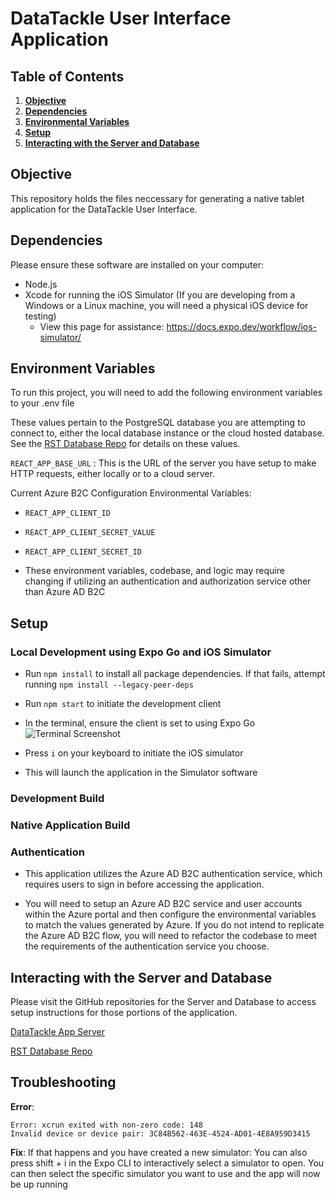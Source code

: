 # DataTackle User Interface Application

## Table of Contents

1.  **[Objective](#objective)**
2.  **[Dependencies](#dependencies)**
3.  **[Environmental Variables](#environment-variables)**
4.  **[Setup](#setup)**
5.  **[Interacting with the Server and Database](#interacting-with-the-server-and-database)**

## Objective
This repository holds the files neccessary for generating a native tablet application for the DataTackle User Interface.

## Dependencies

Please ensure these software are installed on your computer:

- Node.js
- Xcode for running the iOS Simulator (If you are developing from a Windows or a Linux machine, you will need a physical iOS device for testing)
	- View this page for assistance: https://docs.expo.dev/workflow/ios-simulator/

## Environment Variables

To run this project, you will need to add the following environment variables to your .env file

These values pertain to the PostgreSQL database you are attempting to connect to, either the local database instance or the cloud hosted database. See the [RST Database Repo](https://github.com/SRJPE/rst-database) for details on these values.

`REACT_APP_BASE_URL`  : This is the URL of the server you have setup to make HTTP requests, either locally or to a cloud server.

Current Azure B2C Configuration Environmental Variables:
- `REACT_APP_CLIENT_ID`

- `REACT_APP_CLIENT_SECRET_VALUE`

- `REACT_APP_CLIENT_SECRET_ID`

- These environment variables, codebase, and logic may require changing if utilizing an authentication and authorization service other than Azure AD B2C

## Setup

### Local Development using Expo Go and iOS Simulator
- Run `npm install` to install all package dependencies. If that fails, attempt running `npm install --legacy-peer-deps`
- Run `npm start` to initiate the development client
- In the terminal, ensure the client is set to using Expo Go
![Terminal Screenshot](https://rstmarkdownimages.blob.core.windows.net/markdown-images/Screenshot%202024-07-03%20at%209.08.16%20AM.png)

- Press `i` on your keyboard to initiate the iOS simulator
- This will launch the application in the Simulator software

### Development Build

### Native Application Build

### Authentication
- This application utilizes the Azure AD B2C authentication service, which requires users to sign in before accessing the application.

- You will need to setup an Azure AD B2C service and user accounts within the Azure portal and then configure the environmental variables to match the values generated by Azure. If you do not intend to replicate the Azure AD B2C flow, you will need to refactor the codebase to meet the requirements of the authentication service you choose.

## Interacting with the Server and Database
Please visit the GitHub repositories for the Server and Database to access setup instructions for those portions of the application.

[DataTackle App Server](https://github.com/SRJPE/jpe-app-server)

[RST Database Repo](https://github.com/SRJPE/rst-database)

## Troubleshooting
**Error**:
```
Error: xcrun exited with non-zero code: 148
Invalid device or device pair: 3C84B562-463E-4524-AD01-4E8A959D3415
```
**Fix**:
If that happens and you have created a new simulator:
You can also press shift + i in the Expo CLI to interactively select a simulator to open.
You can then select the specific simulator you want to use and the app will now be up running
